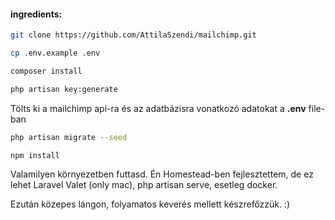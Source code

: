 #### ingredients:
```bash
git clone https://github.com/AttilaSzendi/mailchimp.git
```
```bash
cp .env.example .env
```
```bash
composer install
```
```bash
php artisan key:generate
```
Tölts ki a mailchimp api-ra és az adatbázisra vonatkozó adatokat a **.env** file-ban
```bash
php artisan migrate --seed
```
```bash
npm install
```
Valamilyen környezetben futtasd. Én Homestead-ben fejlesztettem, de ez lehet Laravel Valet (only mac), php artisan serve, esetleg docker.

Ezután közepes lángon, folyamatos keverés mellett készrefőzzük. :)
